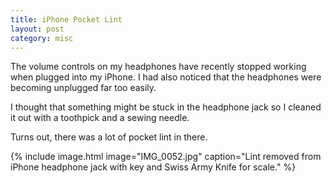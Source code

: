 ```yaml
---
title: iPhone Pocket Lint
layout: post
category: misc
---
```


The volume controls on my headphones have recently stopped working when
plugged into my iPhone.  I had also noticed that the headphones were becoming
unplugged far too easily.

I thought that something might be stuck in the headphone jack so I cleaned it
out with a toothpick and a sewing needle.

Turns out, there was a lot of pocket lint in there.


{% include image.html image="IMG_0052.jpg" caption="Lint removed from iPhone headphone jack with key and Swiss Army Knife for scale." %}

